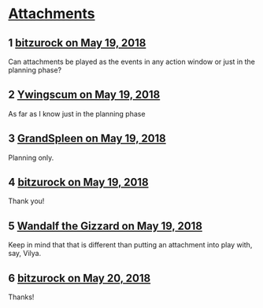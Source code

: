 # [Attachments](https://community.fantasyflightgames.com/topic/276190-attachments/)

## 1 [bitzurock on May 19, 2018](https://community.fantasyflightgames.com/topic/276190-attachments/?do=findComment&comment=3338551)

Can attachments be played as the events in any action window or just in the planning phase?

## 2 [Ywingscum on May 19, 2018](https://community.fantasyflightgames.com/topic/276190-attachments/?do=findComment&comment=3338603)

As far as I know just in the planning phase

## 3 [GrandSpleen on May 19, 2018](https://community.fantasyflightgames.com/topic/276190-attachments/?do=findComment&comment=3338735)

Planning only.

## 4 [bitzurock on May 19, 2018](https://community.fantasyflightgames.com/topic/276190-attachments/?do=findComment&comment=3339125)

Thank you!

## 5 [Wandalf the Gizzard on May 19, 2018](https://community.fantasyflightgames.com/topic/276190-attachments/?do=findComment&comment=3339387)

Keep in mind that that is different than putting an attachment into play with, say, Vilya.

## 6 [bitzurock on May 20, 2018](https://community.fantasyflightgames.com/topic/276190-attachments/?do=findComment&comment=3340780)

Thanks!

